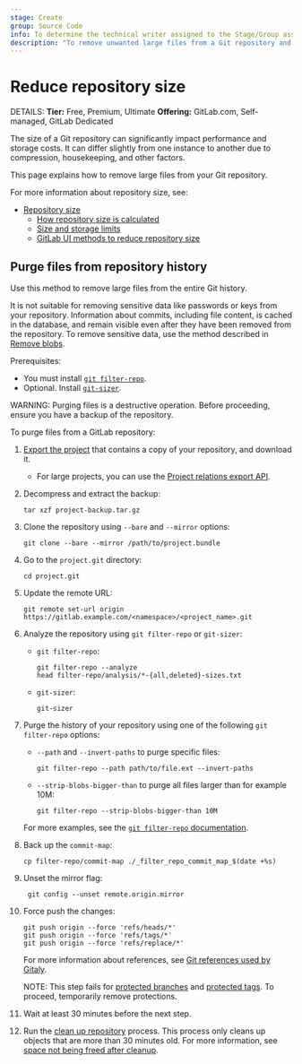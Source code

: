 ```yaml
---
stage: Create
group: Source Code
info: To determine the technical writer assigned to the Stage/Group associated with this page, see https://handbook.gitlab.com/handbook/product/ux/technical-writing/#assignments
description: "To remove unwanted large files from a Git repository and reduce its storage size, use the filter-repo command."
---
```


# Reduce repository size

DETAILS:
**Tier:** Free, Premium, Ultimate
**Offering:** GitLab.com, Self-managed, GitLab Dedicated

The size of a Git repository can significantly impact performance and storage costs.
It can differ slightly from one instance to another due to compression, housekeeping, and other factors.

This page explains how to remove large files from your Git repository.

For more information about repository size, see:

- [Repository size](../../user/project/repository/repository_size.md)
  - [How repository size is calculated](../../user/project/repository/repository_size.md#size-calculation)
  - [Size and storage limits](../../user/project/repository/repository_size.md#size-and-storage-limits)
  - [GitLab UI methods to reduce repository size](../../user/project/repository/repository_size.md#methods-to-reduce-repository-size)

## Purge files from repository history

Use this method to remove large files from the entire Git history.

It is not suitable for removing sensitive data like passwords or keys from your repository.
Information about commits, including file content, is cached in the database, and remain visible
even after they have been removed from the repository. To remove sensitive data, use the method
described in [Remove blobs](../../user/project/repository/repository_size.md#remove-files).

Prerequisites:

- You must install [`git filter-repo`](https://github.com/newren/git-filter-repo/blob/main/INSTALL.md).
- Optional. Install [`git-sizer`](https://github.com/github/git-sizer#getting-started).

WARNING:
Purging files is a destructive operation. Before proceeding, ensure you have a backup of the repository.

To purge files from a GitLab repository:

1. [Export the project](../../user/project/settings/import_export.md#export-a-project-and-its-data) that contains
a copy of your repository, and download it.

   - For large projects, you can use the [Project relations export API](../../api/project_relations_export.md).

1. Decompress and extract the backup:

   ```shell
   tar xzf project-backup.tar.gz
   ```

1. Clone the repository using `--bare` and `--mirror` options:

   ```shell
   git clone --bare --mirror /path/to/project.bundle
   ```

1. Go to the `project.git` directory:

   ```shell
   cd project.git
   ```

1. Update the remote URL:

   ```shell
   git remote set-url origin https://gitlab.example.com/<namespace>/<project_name>.git
   ```

1. Analyze the repository using `git filter-repo` or `git-sizer`:

   - `git filter-repo`:

      ```shell
      git filter-repo --analyze
      head filter-repo/analysis/*-{all,deleted}-sizes.txt
      ```

   - `git-sizer`:

      ```shell
      git-sizer
      ```

1. Purge the history of your repository using one of the following `git filter-repo` options:

   - `--path` and `--invert-paths` to purge specific files:

     ```shell
     git filter-repo --path path/to/file.ext --invert-paths
     ```

   - `--strip-blobs-bigger-than` to purge all files larger than for example 10M:

     ```shell
     git filter-repo --strip-blobs-bigger-than 10M
     ```

   For more examples, see the
   [`git filter-repo` documentation](https://htmlpreview.github.io/?https://github.com/newren/git-filter-repo/blob/docs/html/git-filter-repo.html#EXAMPLES).

1. Back up the `commit-map`:

   ```shell
   cp filter-repo/commit-map ./_filter_repo_commit_map_$(date +%s)
   ```

1. Unset the mirror flag:

   ```shell
    git config --unset remote.origin.mirror
   ```

1. Force push the changes:

   ```shell
   git push origin --force 'refs/heads/*'
   git push origin --force 'refs/tags/*'
   git push origin --force 'refs/replace/*'
   ```

   For more information about references, see
   [Git references used by Gitaly](../../development/gitaly.md#git-references-used-by-gitaly).

   NOTE:
   This step fails for [protected branches](../../user/project/repository/branches/protected.md) and
   [protected tags](../../user/project/protected_tags.md). To proceed, temporarily remove protections.

1. Wait at least 30 minutes before the next step.
1. Run the [clean up repository](../../user/project/repository/repository_size.md#clean-up-repository) process.
   This process only cleans up objects that are more than 30 minutes old.
   For more information, see [space not being freed after cleanup](../../user/project/repository/repository_size.md#space-not-being-freed-after-cleanup).
